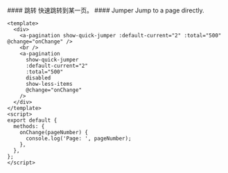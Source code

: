 <cn>
#### 跳转
快速跳转到某一页。
</cn>

<us>
#### Jumper
Jump to a page directly.
</us>

```vue
<template>
  <div>
    <a-pagination show-quick-jumper :default-current="2" :total="500" @change="onChange" />
    <br />
    <a-pagination
      show-quick-jumper
      :default-current="2"
      :total="500"
      disabled
      show-less-items
      @change="onChange"
    />
  </div>
</template>
<script>
export default {
  methods: {
    onChange(pageNumber) {
      console.log('Page: ', pageNumber);
    },
  },
};
</script>
```
